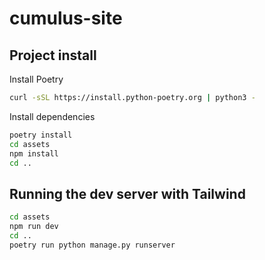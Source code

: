 # cumulus-site

## Project install

Install Poetry

```bash
curl -sSL https://install.python-poetry.org | python3 -
```

Install dependencies

```bash
poetry install
cd assets
npm install
cd ..
```

## Running the dev server with Tailwind

```bash
cd assets
npm run dev
cd ..
poetry run python manage.py runserver
```
